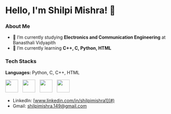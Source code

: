 # Hello, I'm Shilpi Mishra! 👋

### About Me
- 🔭 I’m currently studying **Electronics and Communication Engineering** at Banasthali Vidyapith
- 🌱 I’m currently learning **C++, C, Python, HTML**

### Tech Stacks

**Languages:** Python, C, C++, HTML

<p float="left">
    <img src="https://cdn.jsdelivr.net/gh/devicons/devicon/icons/python/python-original.svg" width="40" style="margin-right: 10px;">
    <img src="https://cdn.jsdelivr.net/gh/devicons/devicon/icons/c/c-original.svg" width="40" style="margin-right: 10px;">
    <img src="https://cdn.jsdelivr.net/gh/devicons/devicon/icons/cplusplus/cplusplus-original.svg" width="40" style="margin-right: 10px;">
    <img src="https://cdn.jsdelivr.net/gh/devicons/devicon/icons/html5/html5-original.svg" width="40">
</p>


- LinkedIn: [www.linkedin.com/in/shilpimishra1](#)
- Gmail: [shilpimishra.149@gmail.com](#)
  




